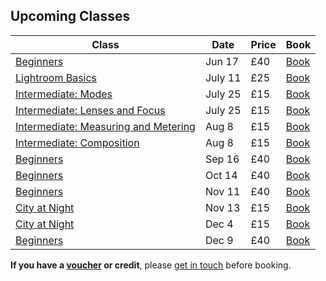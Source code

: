 ## Upcoming Classes

Class     | Date   | Price | Book
----------|--------|---------|------
[Beginners](/beginners-photography/) | Jun 17 | £40 | <a href="https://ti.to/photo-school/beginners-photography-stirchley-june-17" class="btn btn--primary">Book</a>
[Lightroom Basics](/lightroom/) | July 11 | £25 | <a href="https://ti.to/photo-school/photography-classes-2018" class="btn btn--primary">Book</a>
[Intermediate: Modes](/intermediate-photography/) | July 25 | £15 | <a href="https://ti.to/photo-school/photography-classes-2018" class="btn btn--primary">Book</a>
[Intermediate: Lenses and Focus ](/intermediate-photography/) | July 25 | £15 | <a href="https://ti.to/photo-school/photography-classes-2018" class="btn btn--primary">Book</a>
[Intermediate: Measuring and Metering](/intermediate-photography/) | Aug 8 | £15 | <a href="https://ti.to/photo-school/photography-classes-2018" class="btn btn--primary">Book</a>
[Intermediate: Composition ](/intermediate-photography/) | Aug 8 | £15 | <a href="https://ti.to/photo-school/photography-classes-2018" class="btn btn--primary">Book</a>
[Beginners](/beginners-photography/) | Sep 16 | £40 | <a href="https://ti.to/photo-school/beginners-photography-stirchley-sept-18" class="btn btn--primary">Book</a>
[Beginners](/beginners-photography/) | Oct 14 | £40 | <a href="https://ti.to/photo-school/beginners-photography-stirchley-oct-18" class="btn btn--primary">Book</a>
[Beginners](/beginners-photography/) | Nov 11 | £40 | <a href="https://ti.to/photo-school/beginners-photography-stirchley-nov-18" class="btn btn--primary">Book</a>
[City at Night](/city-at-night) | Nov 13 | £15 | <a href="https://ti.to/photo-school/birmingham-photo-walks" class="btn btn--primary">Book</a>
[City at Night](/city-at-night) | Dec 4 | £15 | <a href="https://ti.to/photo-school/birmingham-photo-walks" class="btn btn--primary">Book</a>
[Beginners](/beginners-photography/) | Dec 9  | £40 | <a href="https://ti.to/photo-school/beginners-photography-stirchley-dec-18" class="btn btn--primary">Book</a>

**If you have a [voucher](/gift-vouchers/) or credit**, please [get in touch](/contact/) before booking.


